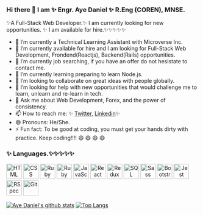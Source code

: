 ### Hi there 👋 I am ✨ Engr. Aye Daniel ✨ R.Eng (COREN), MNSE. 
✨A Full-Stack Web Developer.✨ I am currently looking for new opportunities.
✨ I am available for hire.✨✨✨✨✨

<!--
**Alaska01/Alaska01** is a ✨ _special_ ✨ repository because its `README.md` (this file) appears on your GitHub profile.

Here are some ideas to get you started: -->

- 🔭 I’m currently a Technical Learning Assistant with Microverse Inc.
- 🔭 I’m currently available for hire and I am looking for Full-Stack Web Development, Frondend(Reactjs), Backend(Rails) opportunities.
- 🔭 I’m currently job searching, if you have an offer do not hesistate to contact me.
- 🌱 I’m currently learning preparing to learn Node.js.
- 👯 I’m looking to collaborate on great ideas with people globally.
- 🤔 I’m looking for help with new opportunities that would challenge me to learn, unlearn and re-learn in tech.
- 💬 Ask me about Web Development, Forex, and the power of consistency.
- 📫 How to reach me: ✨ [Twitter](https://twitter.com/AyeAsoo), [Linkedin](https://www.linkedin.com/in/daniel-asoo-aye/)✨ 
- 😄 Pronouns: He/She.
- ⚡ Fun fact: To be good at coding, you must get your hands dirty with practice. Keep coding!!!! 😄 😄 😄 😄

### ✨ Languages.✨✨✨✨✨

<!-- ![HTML5](https://img.shields.io/badge/-HTML5-000000?style=flat&logo=html5)
![JavaScript](https://img.shields.io/badge/-JavaScript-000000?style=flat&logo=javascript)
![Ruby](https://img.shields.io/badge/-Ruby-000000?style=flat&logo=ruby)
![Rails](https://img.shields.io/badge/-Rails-000000?style=flat&logo=ruby-on-rails)
![React](https://img.shields.io/badge/-React-000000?style=flat&logo=react)
![Redux](https://img.shields.io/badge/-Redux-000000?style=flat&logo=redux)
![SQL](https://img.shields.io/badge/-SQL-000000?style=flat&logo=postgresql) -->

<p align="left">
  <span align="center" class="d-flex">
    <img title="HTML" alt="HTML" height=40 src="https://www.w3.org/html/logo/downloads/HTML5_Badge_256.png">
    <img title="CSS" alt="CSS" height=40
      src="https://www.kindpng.com/picc/m/464-4640184_css3-png-download-css-icon-transparent-png.png">
    <img title="Ruby" alt="Ruby" height=40 src="https://blog.mwpreston.net/wp-content/uploads/2018/09/ruby-logo.png">
    <img title="Ruby On Rails" alt="Ruby On Rails" height=40 src="https://guides.rubyonrails.org/images/favicon.ico">
    <img title="JavaScript" alt="JavaScript" height=40
      src="https://upload.wikimedia.org/wikipedia/commons/thumb/9/99/Unofficial_JavaScript_logo_2.svg/600px-Unofficial_JavaScript_logo_2.svg.png">
    <img title="React" alt="React" height=40 src="https://cdn4.iconfinder.com/data/icons/logos-3/600/React.js_logo-512.png">
    <img title="Redux" alt="Redux" height=40 src="https://seeklogo.com/images/R/redux-logo-9CA6836C12-seeklogo.com.png">
    <img title="SQL" alt="SQL" height=40
      src="https://e7.pngegg.com/pngimages/614/744/png-clipart-mysql-database-mariadb-dolphin-marine-mammal-animals.png">
    <img title="Sass" alt="Sass" height=40 src="https://sass-lang.com/assets/img/styleguide/color-1c4aab2b.png">
    <img title="Bootstrap" alt="Bootstrap" height=40
      src="https://upload.wikimedia.org/wikipedia/commons/thumb/b/b2/Bootstrap_logo.svg/480px-Bootstrap_logo.svg.png">
    <img title="Jest" alt="Jest" height=40 src="https://jestjs.io/img/jest-card-run.svg">
    <img title="RSpec" alt="RSpec" height=40 src="https://seeklogo.com/images/R/rspec-logo-DA1EE19A18-seeklogo.com.png">
    <img title="Git" alt="Git" height=40 src="https://git-scm.com/images/logos/downloads/Git-Icon-1788C.png">
  </span>
</p>

[![Aye Daniel's github stats](https://github-readme-stats.vercel.app/api?username=Alaska01&show_icons=true&theme=radical)](https://github.com/Alaska01/github-readme-stats)  [![Top Langs](https://github-readme-stats.vercel.app/api/top-langs/?username=Alaska01&show_icons=true&theme=radical&layout=compact)](https://github.com/Alaska01/github-readme-stats)
